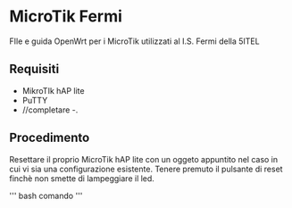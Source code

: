 # MicroTik Fermi
FIle e guida OpenWrt per i MicroTik utilizzati al I.S. Fermi della 5ITEL

## Requisiti
- MikroTIk hAP lite
- PuTTY
- //completare
-.

## Procedimento 
Resettare il proprio MicroTik hAP lite con un oggeto appuntito nel caso in cui vi sia una configurazione esistente. Tenere premuto il pulsante di reset finchè non smette di lampeggiare il led.

''' bash
comando
'''
